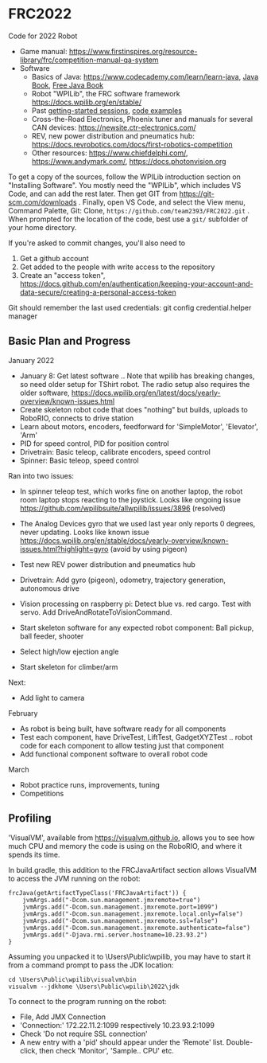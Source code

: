FRC2022
=======

Code for 2022 Robot

 * Game manual: https://www.firstinspires.org/resource-library/frc/competition-manual-qa-system
 * Software
   * Basics of Java: https://www.codecademy.com/learn/learn-java, [Java Book](https://www.amazon.com/dp/0596009208),
     [Free Java Book](https://greenteapress.com/wp/think-java-2e/)
   * Robot "WPILib", the FRC software framework https://docs.wpilib.org/en/stable/
   * Past [getting-started sessions](https://github.com/team2393/FRC/wiki), [code examples](https://github.com/team2393/FRC/tree/master/src/main/java)
   * Cross-the-Road Electronics, Phoenix tuner and manuals for several CAN devices: https://newsite.ctr-electronics.com/
   * REV, new power distribution and pneumatics hub: https://docs.revrobotics.com/docs/first-robotics-competition
   * Other resources: https://www.chiefdelphi.com/, https://www.andymark.com/, https://docs.photonvision.org

To get a copy of the sources, follow the WPILib introduction section on "Installing Software".
You mostly need the "WPILib", which includes VS Code, and can add the rest later.
Then get GIT from https://git-scm.com/downloads .
Finally, open VS Code, and select the View menu, Command Palette, Git: Clone, `https://github.com/team2393/FRC2022.git` .
When prompted for the location of the code, best use a `git/` subfolder of your home directory.

If you're asked to commit changes, you'll also need to
  1) Get a github account
  2) Get added to the people with write access to the repository
  3) Create an "access token", https://docs.github.com/en/authentication/keeping-your-account-and-data-secure/creating-a-personal-access-token

Git should remember the last used credentials:
  git config credential.helper manager

Basic Plan and Progress
-----------------------

January 2022

* January 8: Get latest software .. Note that wpilib has breaking changes, so need older setup for TShirt robot. The radio setup also requires the older software, https://docs.wpilib.org/en/latest/docs/yearly-overview/known-issues.html
* Create skeleton robot code that does "nothing" but builds, uploads to RoboRIO, connects to drive station
* Learn about motors, encoders, feedforward for 'SimpleMotor', 'Elevator', 'Arm'
* PID for speed control, PID for position control
* Drivetrain: Basic teleop, calibrate encoders, speed control
* Spinner: Basic teleop, speed control

Ran into two issues:
* In spinner teleop test, which works fine on another laptop, the robot room laptop stops reacting to the joystick.
  Looks like ongoing issue https://github.com/wpilibsuite/allwpilib/issues/3896 (resolved)
* The Analog Devices gyro that we used last year only reports 0 degrees, never updating.
  Looks like known issue https://docs.wpilib.org/en/stable/docs/yearly-overview/known-issues.html?highlight=gyro (avoid by using pigeon)
  
* Test new REV power distribution and pneumatics hub
* Drivetrain: Add gyro (pigeon), odometry, trajectory generation, autonomous drive
* Vision processing on raspberry pi: Detect blue vs. red cargo. Test with servo. Add DriveAndRotateToVisionCommand.
* Start skeleton software for any expected robot component: Ball pickup, ball feeder, shooter
* Select high/low ejection angle
* Start skeleton for climber/arm

Next:
* Add light to camera

February

 * As robot is being built, have software ready for all components
 * Test each component, have DriveTest, LiftTest, GadgetXYZTest .. robot code for each component to allow testing just that component
 * Add functional component software to overall robot code

March

 * Robot practice runs, improvements, tuning
 * Competitions


Profiling
---------

'VisualVM', available from https://visualvm.github.io,
allows you to see how much CPU and memory the code is using on the RoboRIO,
and where it spends its time.

In build.gradle, this addition to the FRCJavaArtifact section
allows VisualVM to access the JVM running on the robot:

```
frcJava(getArtifactTypeClass('FRCJavaArtifact')) {
    jvmArgs.add("-Dcom.sun.management.jmxremote=true")
    jvmArgs.add("-Dcom.sun.management.jmxremote.port=1099")
    jvmArgs.add("-Dcom.sun.management.jmxremote.local.only=false")
    jvmArgs.add("-Dcom.sun.management.jmxremote.ssl=false")
    jvmArgs.add("-Dcom.sun.management.jmxremote.authenticate=false")
    jvmArgs.add("-Djava.rmi.server.hostname=10.23.93.2")
}
```

Assuming you unpacked it to \Users\Public\wpilib,
you may have to start it from a command prompt to pass the JDK location:

```
cd \Users\Public\wpilib\visualvm\bin
visualvm --jdkhome \Users\Public\wpilib\2022\jdk
```

To connect to the program running on the robot:
 * File, Add JMX Connection
 * 'Connection:' 172.22.11.2:1099 respectively 10.23.93.2:1099
 * Check 'Do not require SSL connection'
 * A new entry with a 'pid' should appear under the 'Remote' list.
   Double-click, then check 'Monitor', 'Sample.. CPU' etc.

